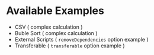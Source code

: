 # Available Examples

- CSV ( complex calculation )
- Buble Sort ( complex calculation )
- External Scripts ( `removeDependencies` option example )
- Transferable ( `transferable` option example )
